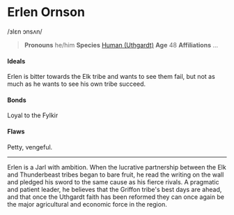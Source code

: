# Erlen Ornson
/ɜlɛn ɔnsʌn/

> **Pronouns** he/him
> **Species** [Human (Uthgardt)](/species/human#uthgardt-humans)
> **Age** 48
> **Affiliations** ...

#### Ideals
Erlen is bitter towards the Elk tribe and wants to see them fail, but not as much as he wants to see his own tribe succeed.

#### Bonds
Loyal to the Fylkir

#### Flaws
Petty, vengeful.

---

Erlen is a Jarl with ambition. When the lucrative partnership between the Elk and Thunderbeast tribes began to bare fruit, he read the writing on the wall and pledged his sword to the same cause as his fierce rivals. A pragmatic and patient leader, he believes that the Griffon tribe's best days are ahead, and that once the Uthgardt faith has been reformed they can once again be the major agricultural and economic force in the region.